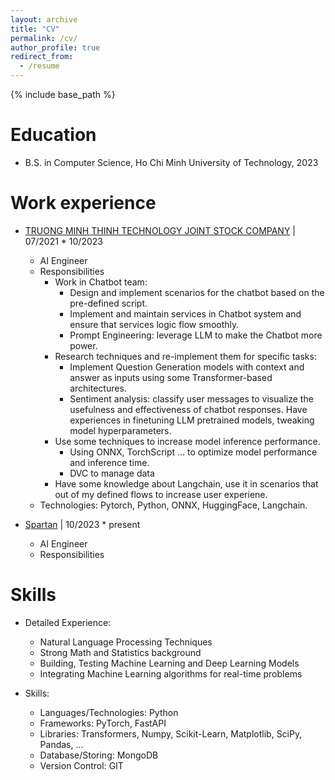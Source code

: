 ```yaml
---
layout: archive
title: "CV"
permalink: /cv/
author_profile: true
redirect_from:
  - /resume
---
```


{% include base_path %}

Education
======
* B.S. in Computer Science, Ho Chi Minh University of Technology, 2023

Work experience
======
* [TRUONG MINH THINH TECHNOLOGY JOINT STOCK COMPANY](https://tmtco.asia/) | 07/2021 * 10/2023
  * AI Engineer
  * Responsibilities
    * Work in Chatbot team:
      * Design and implement scenarios for the chatbot based on the pre-defined script.
      * Implement and maintain services in Chatbot system and ensure that services logic flow smoothly.
      * Prompt Engineering: leverage LLM to make the Chatbot more power.
    * Research techniques and re-implement them for specific tasks:
      * Implement Question Generation models with context and answer as inputs using some Transformer-based architectures.
      * Sentiment analysis: classify user messages to visualize the usefulness and effectiveness of chatbot responses. Have experiences in finetuning LLM pretrained models, tweaking model hyperparameters.
    * Use some techniques to increase model inference performance.
      * Using ONNX, TorchScript ... to optimize model performance and inference time. 
      * DVC to manage data
    * Have some knowledge about Langchain, use it in scenarios that out of my defined flows to increase user experiene.
  * Technologies: Pytorch, Python, ONNX, HuggingFace, Langchain.

* [Spartan](https://hirespartan.io/) | 10/2023 * present
  * AI Engineer
  * Responsibilities
  
Skills
======
* Detailed Experience:
  * Natural Language Processing Techniques
  * Strong Math and Statistics background
  * Building, Testing Machine Learning and Deep Learning Models
  * Integrating Machine Learning algorithms for real-time problems

* Skills:
  * Languages/Technologies: Python
  * Frameworks: PyTorch, FastAPI
  * Libraries: Transformers, Numpy, Scikit-Learn, Matplotlib, SciPy, Pandas, ...
  * Database/Storing: MongoDB
  * Version Control: GIT
